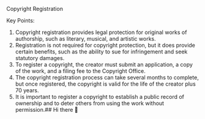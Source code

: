 Copyright Registration

Key Points:
1. Copyright registration provides legal protection for original works of authorship, such as literary, musical, and artistic works.
2. Registration is not required for copyright protection, but it does provide certain benefits, such as the ability to sue for infringement and seek statutory damages.
3. To register a copyright, the creator must submit an application, a copy of the work, and a filing fee to the Copyright Office.
4. The copyright registration process can take several months to complete, but once registered, the copyright is valid for the life of the creator plus 70 years.
5. It is important to register a copyright to establish a public record of ownership and to deter others from using the work without permission.## Hi there 👋

<!--

**Here are some ideas to get you started:**

🙋‍♀️ A short introduction - what is your organization all about? Damarcus Jones Ai Chips team is all about production and security 
🌈 Contribution guidelines - how can the community get involved? Send me a resume and a letter from Royal Society 
👩‍💻 Useful resources - where can the community find your docs? Is there anything else the community should know? My documents are secure and require approval 
🍿 Fun facts - what does your team eat for breakfast? Fruit 
🧙 Remember, you can do mighty things with the power of [Markdown](https://docs.github.com/github/writing-on-github/getting-started-with-writing-and-formatting-on-github/basic-writing-and-formatting-syntax)
-->
